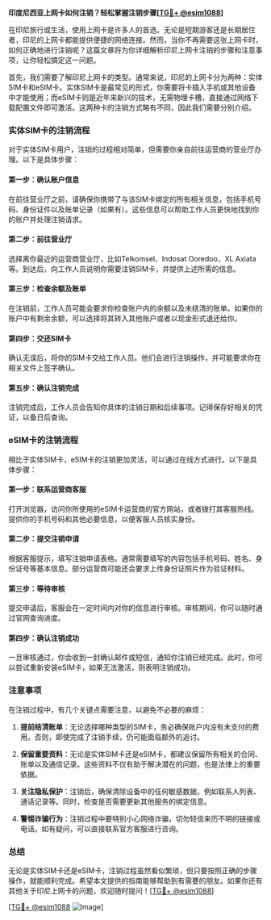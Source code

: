 **印度尼西亚上网卡如何注销？轻松掌握注销步骤[[TG💪+ @esim1088](https://t.me/s/esim1088)]**

在印尼旅行或生活，使用上网卡是许多人的首选。无论是短期游客还是长期居住者，印尼的上网卡都能提供便捷的网络连接。然而，当你不再需要这张上网卡时，如何正确地进行注销呢？这篇文章将为你详细解析印尼上网卡注销的步骤和注意事项，让你轻松搞定这一问题。

首先，我们需要了解印尼上网卡的类型。通常来说，印尼的上网卡分为两种：实体SIM卡和eSIM卡。实体SIM卡是最常见的形式，你需要将卡插入手机或其他设备中才能使用；而eSIM卡则是近年来新兴的技术，无需物理卡槽，直接通过网络下载配置文件即可激活。这两种卡的注销方式略有不同，因此我们需要分别介绍。

### 实体SIM卡的注销流程

对于实体SIM卡用户，注销的过程相对简单，但需要你亲自前往运营商的营业厅办理。以下是具体步骤：

#### 第一步：确认账户信息
在前往营业厅之前，请确保你携带了与该SIM卡绑定的所有相关信息，包括手机号码、身份证件以及账单记录（如果有）。这些信息可以帮助工作人员更快地找到你的账户并处理注销请求。

#### 第二步：前往营业厅
选择离你最近的运营商营业厅，比如Telkomsel、Indosat Ooredoo、XL Axiata等。到达后，向工作人员说明你需要注销SIM卡，并提供上述所需的信息。

#### 第三步：检查余额及账单
在注销前，工作人员可能会要求你检查账户内的余额以及未结清的账单。如果你的账户中有剩余余额，可以选择将其转入其他账户或者以现金形式退还给你。

#### 第四步：交还SIM卡
确认无误后，将你的SIM卡交给工作人员。他们会进行注销操作，并可能要求你在相关文件上签字确认。

#### 第五步：确认注销完成
注销完成后，工作人员会告知你具体的注销日期和后续事项。记得保存好相关的凭证，以备日后查询。

### eSIM卡的注销流程

相比于实体SIM卡，eSIM卡的注销更加灵活，可以通过在线方式进行。以下是具体步骤：

#### 第一步：联系运营商客服
打开浏览器，访问你所使用的eSIM卡运营商的官方网站，或者拨打其客服热线。提供你的手机号码和其他必要信息，以便客服人员核实身份。

#### 第二步：提交注销申请
根据客服提示，填写注销申请表格。通常需要填写的内容包括手机号码、姓名、身份证号等基本信息。部分运营商可能还会要求上传身份证照片作为验证材料。

#### 第三步：等待审核
提交申请后，客服会在一定时间内对你的信息进行审核。审核期间，你可以随时通过官网查询进度。

#### 第四步：确认注销成功
一旦审核通过，你会收到一封确认邮件或短信，通知你注销已经完成。此时，你可以尝试重新安装eSIM卡，如果无法激活，则表明注销成功。

### 注意事项

在注销过程中，有几个关键点需要注意，以避免不必要的麻烦：

1. **提前结清账单**：无论选择哪种类型的SIM卡，务必确保账户内没有未支付的费用。否则，即使完成了注销手续，仍可能面临额外的追讨。

2. **保留重要资料**：无论是实体SIM卡还是eSIM卡，都建议保留所有相关的合同、账单以及通信记录。这些资料不仅有助于解决潜在的问题，也是法律上的重要依据。

3. **关注隐私保护**：注销后，确保清除设备中的任何敏感数据，例如联系人列表、通话记录等。同时，检查是否需要更新其他服务的绑定信息。

4. **警惕诈骗行为**：注销过程中要特别小心网络诈骗，切勿轻信来历不明的链接或电话。如有疑问，可以直接联系官方客服进行咨询。

### 总结

无论是实体SIM卡还是eSIM卡，注销过程虽然看似繁琐，但只要按照正确的步骤操作，就能顺利完成。希望本文提供的指南能够帮助到有需要的朋友。如果你还有其他关于印尼上网卡的问题，欢迎随时提问！[[TG💪+ @esim1088](https://t.me/s/esim1088)]

[[TG💪+ @esim1088](https://t.me/s/esim1088) ![Image](https://i.postimg.cc/4NQfJmqS/Snipaste-2025-05-13-00-14-12.png)]
